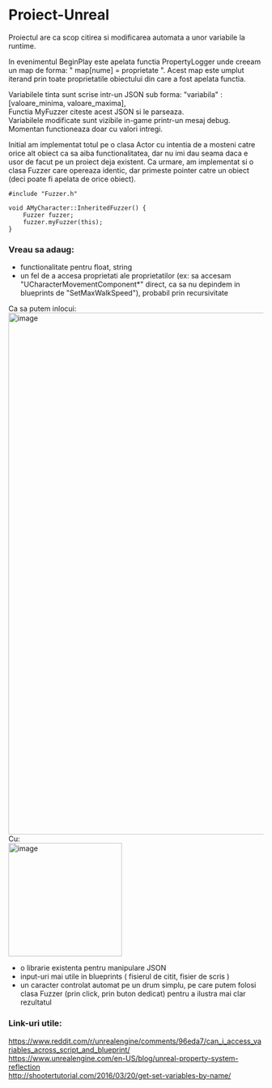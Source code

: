 # Proiect-Unreal

Proiectul are ca scop citirea si modificarea automata a unor variabile la runtime.

In evenimentul BeginPlay este apelata functia PropertyLogger unde creeam un map de forma:
" map[nume] = proprietate ".
Acest map este umplut iterand prin toate proprietatile obiectului din care a fost apelata functia.

Variabilele tinta sunt scrise intr-un JSON sub forma: "variabila" : [valoare_minima, valoare_maxima], \
Functia MyFuzzer citeste acest JSON si le parseaza.\
Variabilele modificate sunt vizibile in-game printr-un mesaj debug.\
Momentan functioneaza doar cu valori intregi.

Initial am implementat totul pe o clasa Actor cu intentia de a mosteni catre orice alt obiect ca sa aiba functionalitatea, dar nu imi dau seama daca e usor de facut pe un proiect deja existent.
Ca urmare, am implementat si o clasa Fuzzer care opereaza identic, dar primeste pointer catre un obiect (deci poate fi apelata de orice obiect).
```
#include "Fuzzer.h"

void AMyCharacter::InheritedFuzzer() {
	Fuzzer fuzzer;
	fuzzer.myFuzzer(this);
}
```

### Vreau sa adaug:

- functionalitate pentru float, string
- un fel de a accesa proprietati ale proprietatilor (ex: sa accesam "UCharacterMovementComponent*" direct, ca sa nu depindem in blueprints de "SetMaxWalkSpeed"), probabil prin recursivitate 

Ca sa putem inlocui:
<img width="1031" alt="image" src="https://user-images.githubusercontent.com/32023303/147347800-652e8a54-b546-4365-adda-0dad51c17291.png"> 
Cu: \
<img width="224" alt="image" src="https://user-images.githubusercontent.com/32023303/147348034-d1487ef9-fb8d-4b34-8ead-aa638d212d47.png">
- o librarie existenta pentru manipulare JSON
- input-uri mai utile in blueprints ( fisierul de citit, fisier de scris )
- un caracter controlat automat pe un drum simplu, pe care putem folosi clasa Fuzzer (prin click, prin buton dedicat) pentru a ilustra mai clar rezultatul




### Link-uri utile:
https://www.reddit.com/r/unrealengine/comments/96eda7/can_i_access_variables_across_script_and_blueprint/ \
https://www.unrealengine.com/en-US/blog/unreal-property-system-reflection \
http://shootertutorial.com/2016/03/20/get-set-variables-by-name/ 

